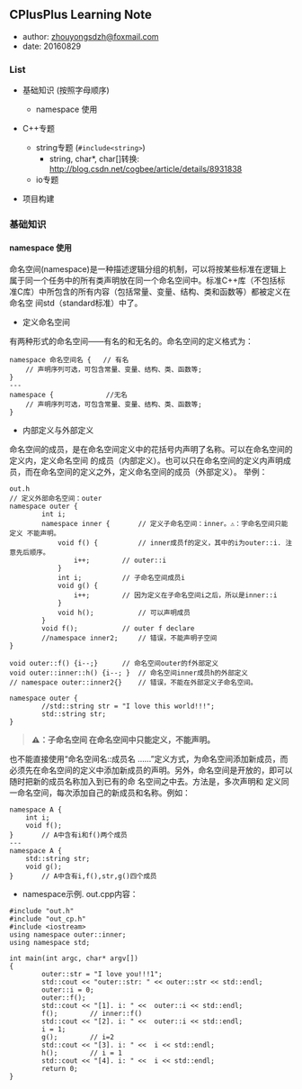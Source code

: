 ## CPlusPlus Learning Note

+ author: zhouyongsdzh@foxmail.com
+ date: 20160829

### List

+ 基础知识 (按照字母顺序)
	+ namespace 使用 
+ C++专题
	+ string专题 (```#include<string>```) 
		+ string, char*, char[]转换: http://blog.csdn.net/cogbee/article/details/8931838
	+ io专题
 
+ 项目构建


### 基础知识

#### namespace 使用

命名空间(namespace)是一种描述逻辑分组的机制，可以将按某些标准在逻辑上属于同一个任务中的所有类声明放在同一个命名空间中。标准C++库（不包括标准C库）中所包含的所有内容（包括常量、变量、结构、类和函数等）都被定义在命名空 间std（standard标准）中了。

+ 定义命名空间

有两种形式的命名空间——有名的和无名的。命名空间的定义格式为：

```
namespace 命名空间名 {	// 有名
	// 声明序列可选，可包含常量、变量、结构、类、函数等;
}
---
namespace {				//无名
	// 声明序列可选，可包含常量、变量、结构、类、函数等;
}
```

+ 内部定义与外部定义

命名空间的成员，是在命名空间定义中的花括号内声明了名称。可以在命名空间的定义内，定义命名空间 的成员（内部定义）。也可以只在命名空间的定义内声明成员，而在命名空间的定义之外，定义命名空间的成员（外部定义）。 举例：

```
out.h
// 定义外部命名空间：outer
namespace outer {
       	int i;
       	namespace inner {      	// 定义子命名空间：inner。⚠️：字命名空间只能定义 不能声明。
       		void f() {     		// inner成员f的定义，其中的i为outer::i. 注意先后顺序。
       			i++;   		// outer::i
       		}
       		int i; 			// 子命名空间成员i
       		void g() {
       			i++;   		// 因为定义在子命名空间i之后，所以是inner::i
       		}
       		void h();      		// 可以声明成员
       	}
       	void f();      		// outer f declare
       	//namespace inner2;    	// 错误，不能声明子空间
}

void outer::f() {i--;} 		// 命名空间outer的f外部定义
void outer::inner::h() {i--; } 	// 命名空间inner成员h的外部定义
// namespace outer::inner2{}   	// 错误，不能在外部定义子命名空间。

namespace outer {
       	//std::string str = "I love this world!!!";
       	std::string str;
}
```

> **⚠️：子命名空间 在命名空间中只能定义，不能声明。**

也不能直接使用“命名空间名::成员名 ……”定义方式，为命名空间添加新成员，而必须先在命名空间的定义中添加新成员的声明。另外，命名空间是开放的，即可以随时把新的成员名称加入到已有的命 名空间之中去。方法是，多次声明和 定义同一命名空间，每次添加自己的新成员和名称。例如：

```
namespace A {
	int i;
	void f();
}		// A中含有i和f()两个成员
---
namespace A {
	std::string str;
	void g();
}		// A中含有i,f(),str,g()四个成员
```

+  namespace示例. out.cpp内容：

```
#include "out.h"
#include "out_cp.h"
#include <iostream>
using namespace outer::inner;
using namespace std;

int main(int argc, char* argv[])
{
       	outer::str = "I love you!!!1";
       	std::cout << "outer::str: " << outer::str << std::endl;
       	outer::i = 0;
       	outer::f();
       	std::cout << "[1]. i: " <<  outer::i << std::endl;
       	f();   		// inner::f()
       	std::cout << "[2]. i: " <<  outer::i << std::endl;
       	i = 1;
       	g();   		// i=2
       	std::cout << "[3]. i: " <<  i << std::endl;
       	h();   		// i = 1
       	std::cout << "[4]. i: " <<  i << std::endl;
       	return 0;
}

```
